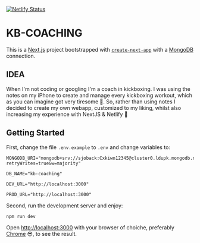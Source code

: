 [![Netlify Status](https://api.netlify.com/api/v1/badges/58f16a0a-15da-4d0b-a2c4-b1bdf389474a/deploy-status)](https://app.netlify.com/sites/kb-coach/deploys)

# KB-COACHING

This is a [Next.js](https://nextjs.org/) project bootstrapped with [`create-next-app`](https://github.com/vercel/next.js/tree/canary/packages/create-next-app) with a [MongoDB](https://www.mongodb.com/) connection.

## IDEA

When I'm not coding or googling I'm a coach in kickboxing. I was using the notes on my iPhone to create and manage every kickboxing workout, which as you can imagine got very tiresome :nauseated_face:. So, rather than using notes I decided to create my own webapp, customized to my liking, whilst also increasing my experience with NextJS & Netlify :smiling_face_with_three_hearts:

## Getting Started

First, change the file `.env.example` to `.env` and change variables to:

```
MONGODB_URI="mongodb+srv://sjoback:Cxkiwn12345@cluster0.ldupk.mongodb.net/test?retryWrites=true&w=majority"
```

```
DB_NAME="kb-coaching"
```

```
DEV_URL="http://localhost:3000"
```

```
PROD_URL="http://localhost:3000"
```

Second, run the development server and enjoy:

```bash
npm run dev
```

Open [http://localhost:3000](http://localhost:3000) with your browser of choiche, preferably [Chrome](https://www.google.com/chrome/) :sunglasses:, to see the result.
